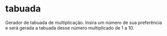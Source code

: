 # tabuada
 Gerador de tabuada de multiplicação. Insira um número de sua preferência e será gerada a tabuada desse número multiplicado de 1 a 10.
